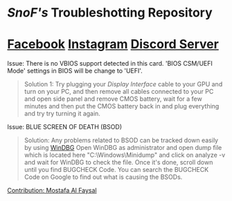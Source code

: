 # **_SnoF's_ Troubleshotting Repository**
# **[Facebook](https://www.facebook.com/snof69)   [Instagram](https://www.instagram.com/snof.gg)   [Discord Server](https://discord.gg/EUATtbzP)**


Issue: There is no VBIOS support detected in this card. 'BIOS CSM/UEFI Mode' settings in BIOS will be change to 'UEFI'.
>Solution 1: Try plugging your *Display Interface* cable to your GPU and turn on your PC, and then remove all cables connected to your PC and open side panel and remove CMOS battery, wait for a few minutes and then put the CMOS battery back in and plug everything and try try turning it again.


Issue: BLUE SCREEN OF DEATH (BSOD)
>Solution: Any problems related to BSOD can be tracked down easily by using [WinDBG](https://apps.microsoft.com/store/detail/windbg-preview/9PGJGD53TN86) 
>Open WinDBG as administrator and open dump file which is located here "C:\Windows\Minidump\" and click on analyze -v and wait for WinDBG to check the file. Once it's done, scroll down until you find BUGCHECK Code. You can search the BUGCHECK Code on Google to find out what is causing the BSODs.

[Contribution: Mostafa Al Faysal](CONTRIBUTING.md)
